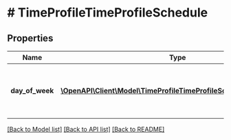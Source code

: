 # # TimeProfileTimeProfileSchedule

## Properties

Name | Type | Description | Notes
------------ | ------------- | ------------- | -------------
**day_of_week** | [**\OpenAPI\Client\Model\TimeProfileTimeProfileScheduleDayOfWeek[]**](TimeProfileTimeProfileScheduleDayOfWeek.md) | Day of week for which the time range is applicable | [optional]

[[Back to Model list]](../../README.md#models) [[Back to API list]](../../README.md#endpoints) [[Back to README]](../../README.md)
